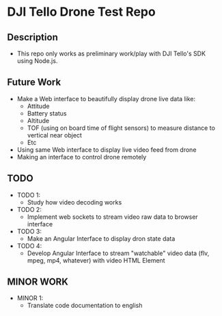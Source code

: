 # DJI Tello Drone Test Repo

## Description

- This repo only works as preliminary work/play with DJI Tello's SDK using Node.js.

## Future Work

- Make a Web interface to beautifully display drone live data like:
    - Attitude
    - Battery status
    - Altitude
    - TOF (using on board time of flight sensors) to measure distance to vertical near object
    - Etc
- Using same Web interface to display live video feed from drone
- Making an interface to control drone remotely

## TODO
- TODO 1: 
    - Study how video decoding works
- TODO 2:
    - Implement web sockets to stream video raw data to browser interface
- TODO 3:
    - Make an Angular Interface to display dron state data
- TODO 4:
    - Develop Angular Interface to stream "watchable" video data (flv, mpeg, mp4, whatever) with video HTML Element

## MINOR WORK
- MINOR 1:
    - Translate code documentation to english